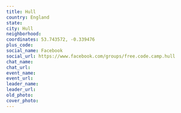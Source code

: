 ```yaml
---
title: Hull
country: England
state: 
city: Hull
neighborhood: 
coordinates: 53.743572, -0.339476
plus_code:
social_name: Facebook
social_url: https://www.facebook.com/groups/free.code.camp.hull
chat_name:
chat_url:
event_name:
event_url:
leader_name:
leader_url:
old_photo: 
cover_photo:
---
```

